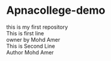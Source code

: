 # Apnacollege-demo
this is my first repository
<br>
This is first line
<br>
owner by Mohd Amer 
<br>
This is Second Line
<br>
Author Mohd Amer

